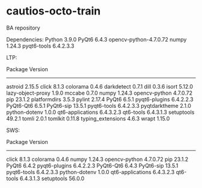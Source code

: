 # cautios-octo-train
BA repository

Dependencies:
Python 3.9.0
PyQt6 6.4.3
opencv-python-4.7.0.72
numpy 1.24.3
pyqt6-tools 6.4.2.3.3

LTP:

Package           Version
----------------- ---------
astroid           2.15.5
click             8.1.3
colorama          0.4.6
darkdetect        0.7.1
dill              0.3.6
isort             5.12.0
lazy-object-proxy 1.9.0
mccabe            0.7.0
numpy             1.24.3
opencv-python     4.7.0.72
pip               23.1.2
platformdirs      3.5.3
pylint            2.17.4
PyQt6             6.5.1
pyqt6-plugins     6.4.2.2.3
PyQt6-Qt6         6.5.1
PyQt6-sip         13.5.1
pyqt6-tools       6.4.2.3.3
pyqtdarktheme     2.1.0
python-dotenv     1.0.0
qt6-applications  6.4.3.2.3
qt6-tools         6.4.3.1.3
setuptools        49.2.1
tomli             2.0.1
tomlkit           0.11.8
typing_extensions 4.6.3
wrapt             1.15.0

SWS:

Package       Version
------------- --------
click            8.1.3
colorama         0.4.6
numpy            1.24.3
opencv-python    4.7.0.72
pip              23.1.2
PyQt6            6.4.2
pyqt6-plugins    6.4.2.2.3
PyQt6-Qt6        6.4.3
PyQt6-sip        13.5.1
pyqt6-tools      6.4.2.3.3
python-dotenv    1.0.0
qt6-applications 6.4.3.2.3
qt6-tools        6.4.3.1.3
setuptools       56.0.0